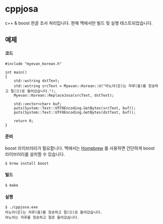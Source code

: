 cppjosa
=======

c++ &amp; boost 한글 조사 처리입니다. 현재 맥에서만 빌드 및 실행 테스트되었습니다.

## 예제

#### 코드

    #include "myevan_korean.h"

    int main()
    {
        std::wstring dstText;
        std::wstring srcText = Myevan::Korean::U("아노아(은)는 자루(을)를 칭송하고 절(으)로 들어갔습니다.");
        Myevan::Korean::ReplaceJosa(srcText, dstText);

        std::vector<char> buf;
        puts(System::Text::UTF8Encoding.GetBytes(srcText, buf));
        puts(System::Text::UTF8Encoding.GetBytes(dstText, buf));

        return 0;
    }

#### 준비

boost 라이브러리가 필요합니다. 맥에서는 [Homebrew](http://mxcl.github.io/homebrew/) 를 사용하면 간단하게 boost 라이브러리를 설치할 수 있습니다. 

    $ brew install boost

#### 빌드

    $ make

#### 실행

    $ ./cppjosa.exe
    아노아(은)는 자루(을)를 칭송하고 절(으)로 들어갔습니다.
    아노아는 자루를 칭송하고 절로 들어갔습니다.

